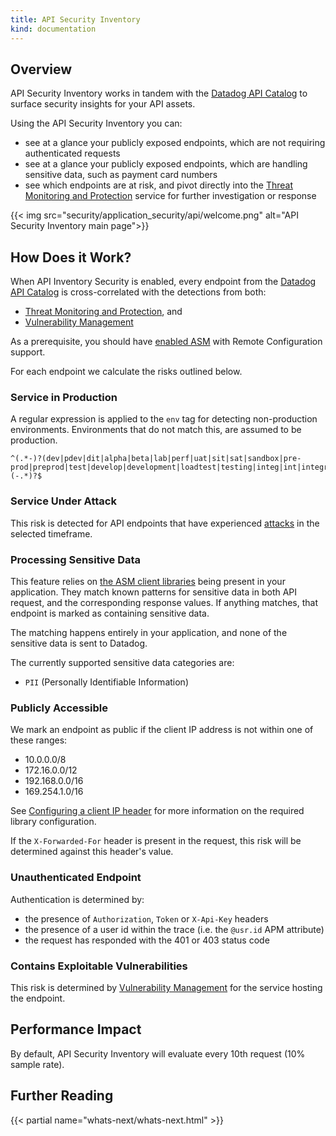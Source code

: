 ```yaml
---
title: API Security Inventory
kind: documentation
---
```


## Overview

API Security Inventory works in tandem with the [Datadog API Catalog](tracing/api_catalog/) to surface security insights for your API assets.

Using the API Security Inventory you can:

- see at a glance your publicly exposed endpoints, which are not requiring authenticated requests
- see at a glance your publicly exposed endpoints, which are handling sensitive data, such as payment card numbers
- see which endpoints are at risk, and pivot directly into the [Threat Monitoring and Protection](/security/application_security/threats/) service for further investigation or response

{{< img src="security/application_security/api/welcome.png" alt="API Security Inventory main page">}}

## How Does it Work?

When API Inventory Security is enabled, every endpoint from the [Datadog API Catalog](tracing/api_catalog/) is cross-correlated with the detections from both:

- [Threat Monitoring and Protection](/security/application_security/threats/), and
- [Vulnerability Management](/security/application_security/vulnerability_management/)

As a prerequisite, you should have [enabled ASM](/security/application_security/enabling/) with Remote Configuration support.

For each endpoint we calculate the risks outlined below.

### Service in Production

A regular expression is applied to the `env` tag for detecting non-production environments. Environments that do not match this, are assumed to be production.

    ^(.*-)?(dev|pdev|dit|alpha|beta|lab|perf|uat|sit|sat|sandbox|pre-prod|preprod|test|develop|development|loadtest|testing|integ|int|integration|stag|stage|staging|stg|tst|ci|qa|qual|accept)\\d*(-.*)?$

### Service Under Attack

This risk is detected for API endpoints that have experienced [attacks](/security/application_security/threats/) in the selected timeframe. 

### Processing Sensitive Data

This feature relies on [the ASM client libraries](/security/application_security/threats/) being present in your application. They match known patterns for sensitive data in both API request, and the corresponding response values. If anything matches, that endpoint is marked as containing sensitive data.

The matching happens entirely in your application, and none of the sensitive data is sent to Datadog.

The currently supported sensitive data categories are:

- `PII` (Personally Identifiable Information)
 
### Publicly Accessible

We mark an endpoint as public if the client IP address is not within one of these ranges:

- 10.0.0.0/8
- 172.16.0.0/12
- 192.168.0.0/16
- 169.254.1.0/16

See [Configuring a client IP header](/security/application_security/threats/library_configuration/#configuring-a-client-ip-header) for more information on the required library configuration.

If the `X-Forwarded-For` header is present in the request, this risk will be determined against this header's value.

### Unauthenticated Endpoint

Authentication is determined by:

- the presence of `Authorization`, `Token` or `X-Api-Key` headers
- the presence of a user id within the trace (i.e. the `@usr.id` APM attribute)
- the request has responded with the 401 or 403 status code

### Contains Exploitable Vulnerabilities

This risk is determined by [Vulnerability Management](/security/application_security/vulnerability_management/) for the service hosting the endpoint.

## Performance Impact

By default, API Security Inventory will evaluate every 10th request (10% sample rate).


## Further Reading

{{< partial name="whats-next/whats-next.html" >}}

